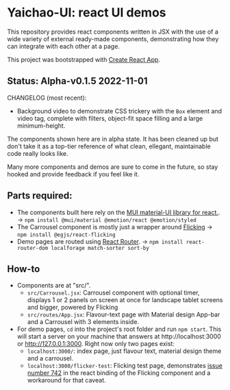 # Yaichao-UI: react UI demos
This repository provides react components written in JSX with the use of a wide variety of external ready-made components, demonstrating how they can integrate with each other at a page.

This project was bootstrapped with [Create React App](https://github.com/facebook/create-react-app).

## Status: Alpha-v0.1.5 2022-11-01
CHANGELOG (most recent):
- Background video to demonstrate CSS trickery with the `Box` element and video tag, complete with filters, object-fit space filling and a large minimum-height.

The components shown here are in alpha state. It has been cleaned up but don't take it as a top-tier reference of what clean, ellegant, maintainable code really looks like.

Many more components and demos are sure to come in the future, so stay hooked and provide feedback if you feel like it.

## Parts required:
- The components built here rely on the [MUI material-UI library for react.](https://mui.com/). -> `npm install @mui/material @emotion/react @emotion/styled`
- The Carrousel component is mostly just a wrapper around [Flicking](https://naver.github.io/egjs-flicking/) -> `npm install @egjs/react-flicking`
- Demo pages are routed using [React Router](https://github.com/remix-run/react-router#readme). -> `npm install react-router-dom localforage match-sorter sort-by`
## How-to
- Components are at "src/".
  - `src/Carrousel.jsx`: Carrousel component with optional timer, displays 1 or 2 panels on screen at once for landscape tablet screens and bigger, powered by Flicking
  - `src/routes/App.jsx`: Flavour-text page with Material design App-bar and a Carrousel with 3 elements inside.
- For demo pages, `cd` into the project's root folder and run `npm start`. This will start a server on your machine that answers at http://localhost:3000 or http://127.0.0.1:3000. Right now only two pages exist:
  - `localhost:3000/`: index page, just flavour text, material design theme and a carrousel.
  - `localhost:3000/flicker-test`: Flicking test page, demonstrates [issue number 742](https://github.com/naver/egjs-flicking/issues/742) in the react binding of the Flicking component and a workaround for that caveat.
